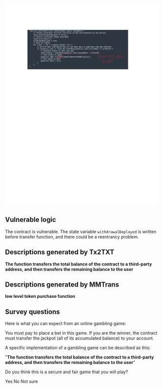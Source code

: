 ![](4.png)
## Vulnerable logic
The contract is vulnerable. The state variable `withdrawalDeployed` 
is written before transfer function, and there could be a reentrancy problem.


## Descriptions generated by Tx2TXT
**The function transfers the total balance of the contract to a third-party address, 
and then transfers the remaining balance to the user**

## Descriptions generated by MMTrans
**low level token purchase function**

## Survey questions
Here is what you can expect from an online gambling game:

You must pay to place a bet in this game. 
If you are the winner, the contract must transfer the jackpot (all of its accumulated balance) to your account.

A specific implementation of a gambling game can be described as this:

"**The function transfers the total balance of the contract to a third-party address, 
and then transfers the remaining balance to the user**"



Do you think this is a secure and fair game that you will play?

Yes
No
Not sure